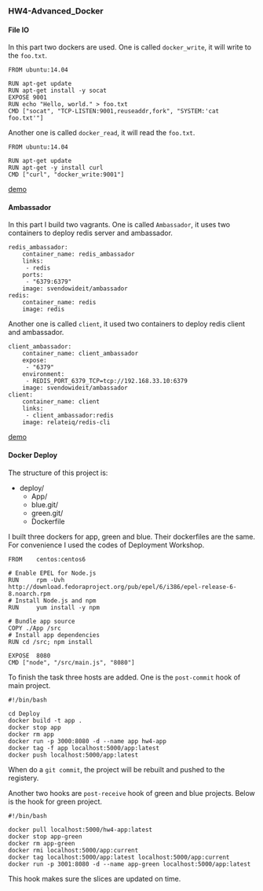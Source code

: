 ### HW4-Advanced_Docker

#### File IO

In this part two dockers are used. One is called `docker_write`, it will write to the `foo.txt`.

```
FROM ubuntu:14.04

RUN apt-get update
RUN apt-get install -y socat
EXPOSE 9001
RUN echo "Hello, world." > foo.txt
CMD ["socat", "TCP-LISTEN:9001,reuseaddr,fork", "SYSTEM:'cat foo.txt'"]
```

Another one is called `docker_read`, it will read the `foo.txt`.

```
FROM ubuntu:14.04

RUN apt-get update
RUN apt-get -y install curl
CMD ["curl", "docker_write:9001"]
```

[demo](https://youtu.be/8LGlXIkZyzw)

#### Ambassador

In this part I build two vagrants. One is called `Ambassador`, it uses two containers to deploy redis server and ambassador.

```
redis_ambassador:
    container_name: redis_ambassador
    links:
     - redis
    ports:
     - "6379:6379"
    image: svendowideit/ambassador
redis:
    container_name: redis
    image: redis
```

Another one is called `client`, it used two containers to deploy redis client and ambassador.

```
client_ambassador:
    container_name: client_ambassador
    expose:
     - "6379"
    environment:
     - REDIS_PORT_6379_TCP=tcp://192.168.33.10:6379
    image: svendowideit/ambassador
client:
    container_name: client
    links:
     - client_ambassador:redis
    image: relateiq/redis-cli
```

[demo](https://youtu.be/Psbp2ivQYfs)

#### Docker Deploy

The structure of this project is:

* deploy/
	* App/
	* blue.git/
	* green.git/
	* Dockerfile

I built three dockers for app, green and blue. Their dockerfiles are the same. For convenience I used the codes of Deployment Workshop.

```
FROM    centos:centos6

# Enable EPEL for Node.js
RUN     rpm -Uvh http://download.fedoraproject.org/pub/epel/6/i386/epel-release-6-8.noarch.rpm
# Install Node.js and npm
RUN     yum install -y npm

# Bundle app source
COPY ./App /src
# Install app dependencies
RUN cd /src; npm install

EXPOSE  8080
CMD ["node", "/src/main.js", "8080"]
```

To finish the task three hosts are added. One is the `post-commit` hook of main project.

```
#!/bin/bash

cd Deploy
docker build -t app .
docker stop app
docker rm app
docker run -p 3000:8080 -d --name app hw4-app
docker tag -f app localhost:5000/app:latest
docker push localhost:5000/app:latest
```

When do a `git commit`, the project will be rebuilt and pushed to the registery.

Another two hooks are `post-receive` hook of green and blue projects. Below is the hook for green project.

```
#!/bin/bash

docker pull localhost:5000/hw4-app:latest
docker stop app-green
docker rm app-green
docker rmi localhost:5000/app:current
docker tag localhost:5000/app:latest localhost:5000/app:current
docker run -p 3001:8080 -d --name app-green localhost:5000/app:latest
```

This hook makes sure the slices are updated on time.